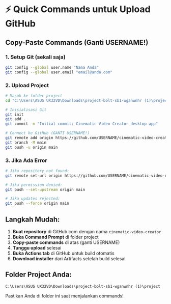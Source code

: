 # ⚡ Quick Commands untuk Upload GitHub

## Copy-Paste Commands (Ganti USERNAME!)

### 1. Setup Git (sekali saja)
```bash
git config --global user.name "Nama Anda"
git config --global user.email "email@anda.com"
```

### 2. Upload Project
```bash
# Masuk ke folder project
cd "C:\Users\ASUS UX32VD\Downloads\project-bolt-sb1-wganwnhr (1)\project"

# Inisialisasi Git
git init
git add .
git commit -m "Initial commit: Cinematic Video Creator desktop app"

# Connect ke GitHub (GANTI USERNAME!)
git remote add origin https://github.com/USERNAME/cinematic-video-creator.git
git branch -M main
git push -u origin main
```

### 3. Jika Ada Error
```bash
# Jika repository not found:
git remote set-url origin https://github.com/USERNAME/cinematic-video-creator.git

# Jika permission denied:
git push --set-upstream origin main

# Jika updates rejected:
git push --force origin main
```

## Langkah Mudah:

1. **Buat repository** di GitHub.com dengan nama `cinematic-video-creator`
2. **Buka Command Prompt** di folder project
3. **Copy-paste commands** di atas (ganti USERNAME)
4. **Tunggu upload** selesai
5. **Buka Actions tab** di GitHub untuk build otomatis
6. **Download installer** dari Artifacts setelah build selesai

## Folder Project Anda:
```
C:\Users\ASUS UX32VD\Downloads\project-bolt-sb1-wganwnhr (1)\project
```

Pastikan Anda di folder ini saat menjalankan commands!